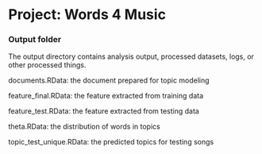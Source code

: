 # Project: Words 4 Music
### Output folder

The output directory contains analysis output, processed datasets, logs, or other processed things.

documents.RData: the document prepared for topic modeling

feature_final.RData: the feature extracted from training data

feature_test.RData: the feature extracted from testing data

theta.RData: the distribution of words in topics

topic_test_unique.RData: the predicted topics for testing songs
